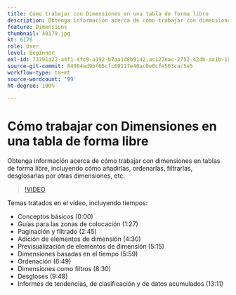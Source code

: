 ```yaml
---
title: Cómo trabajar con Dimensiones en una tabla de forma libre
description: Obtenga información acerca de cómo trabajar con dimensiones en tablas de forma libre, incluyendo cómo añadirlas, ordenarlas, filtrarlas, desglosarlas por otras dimensiones, etc.
feature: Dimensions
thumbnail: 40179.jpg
kt: 6176
role: User
level: Beginner
exl-id: 73791a22-a4f1-4fc9-a192-b7aa1d8b9142,ac127eac-2752-424b-aa1b-18a9688d42db
source-git-commit: 84984ad9bf65cfc69117e40ac0e0cfe503cac5e5
workflow-type: tm+mt
source-wordcount: '99'
ht-degree: 100%

---
```


# Cómo trabajar con Dimensiones en una tabla de forma libre

Obtenga información acerca de cómo trabajar con dimensiones en tablas de forma libre, incluyendo cómo añadirlas, ordenarlas, filtrarlas, desglosarlas por otras dimensiones, etc.

>[!VIDEO](https://video.tv.adobe.com/v/40179/?quality=12&learn=on)

Temas tratados en el vídeo, incluyendo tiempos:

* Conceptos básicos (0:00)
* Guías para las zonas de colocación (1:27)
* Paginación y filtrado (2:45)
* Adición de elementos de dimensión (4:30)
* Previsualización de elementos de dimensión (5:15)
* Dimensiones basadas en el tiempo (5:59)
* Ordenación (6:49)
* Dimensiones como filtros (8:30)
* Desgloses (9:48)
* Informes de tendencias, de clasificación y de datos acumulados (13:11)
